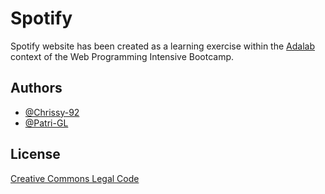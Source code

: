 # Spotify

Spotify website has been created as a learning exercise within the [Adalab](https://adalab.es/) context of the Web Programming Intensive Bootcamp. 



## Authors

- [@Chrissy-92](https://github.com/Chrissy-92)
- [@Patri-GL](https://github.com/Patri-GL)


## License

[Creative Commons Legal Code](https://creativecommons.org/legal-code-defined/)
